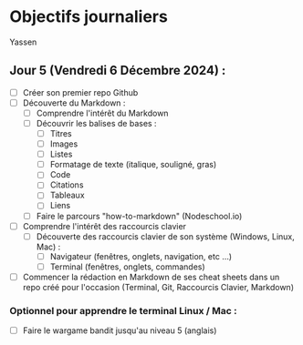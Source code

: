 # Objectifs journaliers

Yassen

## Jour 5 (Vendredi 6 Décembre 2024) :

- [ ] Créer son premier repo Github
- [ ] Découverte du Markdown :
  - [ ] Comprendre l'intérêt du Markdown
  - [ ] Découvrir les balises de bases :
    - [ ] Titres
    - [ ] Images
    - [ ] Listes
    - [ ] Formatage de texte (italique, souligné, gras)
    - [ ] Code
    - [ ] Citations
    - [ ] Tableaux
    - [ ] Liens
  - [ ] Faire le parcours "how-to-markdown" (Nodeschool.io)
- [ ] Comprendre l'intérêt des raccourcis clavier
  - [ ] Découverte des raccourcis clavier de son système (Windows, Linux, Mac) :
    - [ ] Navigateur (fenêtres, onglets, navigation, etc …)
    - [ ] Terminal (fenêtres, onglets, commandes)
- [ ] Commencer la rédaction en Markdown de ses cheat sheets dans un repo créé pour l'occasion (Terminal, Git, Raccourcis Clavier, Markdown)

### Optionnel pour apprendre le terminal Linux / Mac :

- [ ] Faire le wargame bandit jusqu'au niveau 5 (anglais)

